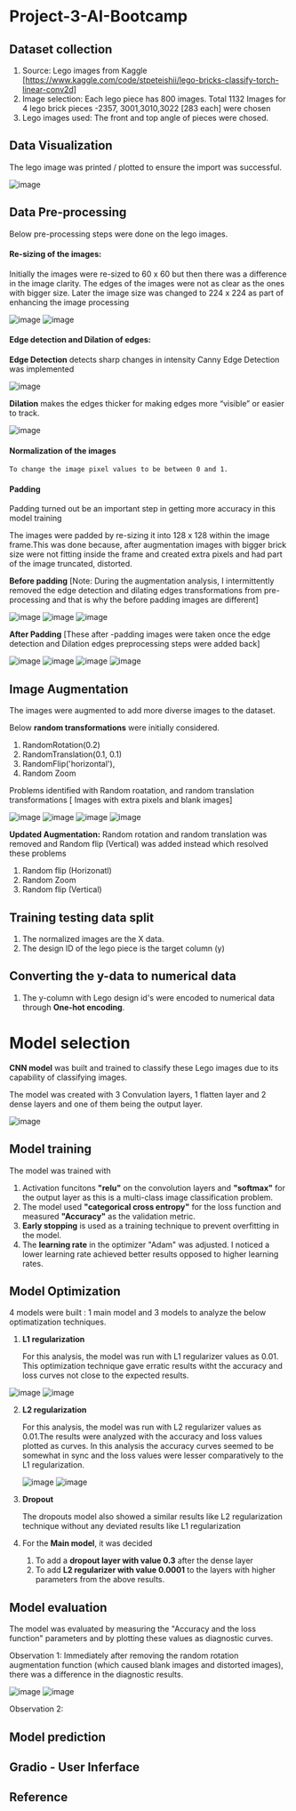 # Project-3-AI-Bootcamp


## Dataset collection

1. Source: Lego images from Kaggle [https://www.kaggle.com/code/stpeteishii/lego-bricks-classify-torch-linear-conv2d]
2. Image selection: Each lego piece has 800 images. Total 1132 Images for 4 lego brick pieces -2357, 3001,3010,3022 [283 each] were chosen
3. Lego images used: The front and top angle of pieces were chosed. 

## Data Visualization
The lego image was printed / plotted to ensure the import was successful.

![image](https://github.com/user-attachments/assets/a0f4e6ec-d309-4c9a-a215-95b2d18cca7f)



## Data Pre-processing

Below pre-processing steps were done on the lego images. 

#### Re-sizing of the images:

Initially the images were re-sized to 60 x 60 but then there was a difference in the image clarity. The edges of the images were not as clear as the ones with bigger size. Later the image size was changed to 224 x 224 as part of enhancing the image processing

   ![image](https://github.com/user-attachments/assets/3f502e36-169f-4c85-b57c-fd67e4cc6ec6)
   ![image](https://github.com/user-attachments/assets/9875ea42-6ec0-4648-9631-bc51be5eb111)

#### Edge detection and Dilation of edges:


   **Edge Detection** detects sharp changes in intensity Canny Edge Detection was implemented

   ![image](https://github.com/user-attachments/assets/d0bd86d0-70b2-4e69-9eab-eb39af337b87)

   **Dilation** makes the edges thicker for making edges more “visible” or easier to track.
   
   ![image](https://github.com/user-attachments/assets/c1a99fdf-dd43-4dda-812e-dc45dcfe72eb)

  
#### Normalization of the images 

    To change the image pixel values to be between 0 and 1.   

#### Padding

Padding turned out be an important step in getting more accuracy in this model training

The images were padded by re-sizing it into 128 x 128 within the image frame.This was done because, after augmentation images with bigger brick size were not fitting inside the frame and created extra pixels and had part of the image truncated, distorted.

**Before padding** [Note: During the augmentation analysis, I intermittently removed the edge detection and dilating edges transformations from pre-processing and that is why the before padding images are different]

   ![image](https://github.com/user-attachments/assets/f9450e9a-2ff6-4b4a-8142-be0f784b7669)
   ![image](https://github.com/user-attachments/assets/7f858ede-bf30-4ea1-82e9-136d0666831b)
   ![image](https://github.com/user-attachments/assets/26256330-4523-4e7e-a396-9e4c64d19b3a)

**After Padding** [These after -padding images were taken once the edge detection and Dilation edges preprocessing steps were added back]


   ![image](https://github.com/user-attachments/assets/11194b5a-144f-4ac5-af83-abf70c1ff81e)
   ![image](https://github.com/user-attachments/assets/fe8aa147-d9af-4514-b9b7-becadd5bafc6)
   ![image](https://github.com/user-attachments/assets/87b1be22-95c9-4fc9-8423-eac1dddf2893)
   ![image](https://github.com/user-attachments/assets/b3bebc23-b2b4-4efd-bccc-144fd4e496ca)


## Image Augmentation
The images were augmented to add more diverse images to the dataset.

Below **random transformations** were initially considered. 

   1. RandomRotation(0.2)
   2. RandomTranslation(0.1, 0.1)
   3. RandomFlip('horizontal'),
   4. Random Zoom

Problems identified with Random roatation, and random translation transformations [ Images with extra pixels and blank images]

   ![image](https://github.com/user-attachments/assets/aeee6718-aad3-43f9-b2df-e96930669456)
   ![image](https://github.com/user-attachments/assets/015ae759-b606-4154-8bc8-818c83d299e4)
   ![image](https://github.com/user-attachments/assets/c2d5e244-e9bf-437b-b94a-a768ed007cf2)
   ![image](https://github.com/user-attachments/assets/fce87ab5-a20f-4a44-bb92-4933df8111c1)


**Updated Augmentation:** Random rotation and random translation was removed and Random flip (Vertical) was added instead which resolved these problems 
   
1. Random flip (Horizonatl)
2. Random Zoom
3. Random flip (Vertical)

## Training testing data split
1. The normalized images are the X data.
2. The design ID of the lego piece is the target column (y)

## Converting the y-data to numerical data
1. The y-column with Lego design id's were encoded to numerical data through **One-hot encoding**. 


# Model selection


**CNN model** was built and trained to classify these Lego images due to its capability of classifying images. 

The model was created with 3 Convulation layers, 1 flatten layer and 2 dense layers and one of them being the output layer.

![image](https://github.com/user-attachments/assets/d8e1b5bc-d1b6-45b7-8c44-094928db45b3)



## Model training

The model was trained with

1. Activation funcitons **"relu"** on the convolution layers and **"softmax"** for the output layer as this is a multi-class image classification problem.
2. The model used **"categorical cross entropy"** for the loss function and measured **"Accuracy"** as the validation metric.
3. **Early stopping** is used as a training technique to prevent overfitting in the model.
4. The **learning rate** in the optimizer "Adam" was adjusted. I noticed a lower learning rate achieved better results opposed to higher learning rates. 

## Model Optimization

4 models were built : 1 main model and 3 models to analyze the below optimatization techniques.

1. **L1 regularization** 

   For this analysis, the model was run with L1 regularizer values as 0.01. This optimization technique gave erratic results witht the accuracy and loss curves not close to the expected results. 

  ![image](https://github.com/user-attachments/assets/ca3cf1ac-aec6-4a99-b0b2-ea6dd4b96838)
  ![image](https://github.com/user-attachments/assets/a73e5220-09ca-4283-9609-b1447dfb0aa6)


2. **L2 regularization**

   For this analysis, the model was run with L2 regularizer values as 0.01.The results were analyzed with the accuracy and loss values plotted as curves. In this analysis the accuracy curves seemed to be somewhat in sync and the loss values were lesser comparatively to the L1 regularization.

   ![image](https://github.com/user-attachments/assets/a2d91fe9-8013-4d28-83c5-b4bd6521b0bd)
   ![image](https://github.com/user-attachments/assets/9eabd546-c69d-4c30-97a0-d66116c21692)


4. **Dropout**

   The dropouts model also showed a similar results like L2 regularization technique without any deviated results like L1 regularization

5. For the **Main model**, it was decided 

   1. To add a **dropout layer with value 0.3** after the dense layer
   2. To add **L2 regularizer with value 0.0001** to the layers with higher parameters from the above results. 

## Model evaluation

The model was evaluated by measuring the "Accuracy and the loss function" parameters and by plotting these values as diagnostic curves. 

Observation 1:
Immediately after removing the random rotation augmentation function (which caused blank images and distorted images), there was a difference in the diagnostic results. 

![image](https://github.com/user-attachments/assets/8b01c415-0439-46d7-bd5b-fc0f773e4598)
![image](https://github.com/user-attachments/assets/6765b59d-d968-4078-b241-c64161288765)

Observation 2:




## Model prediction

## Gradio - User Inferface



## Reference


   
   
   


